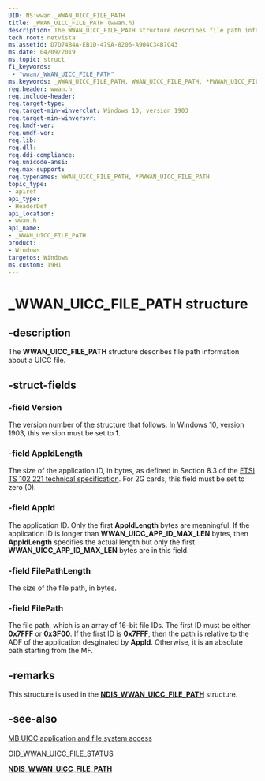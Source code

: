 ```yaml
---
UID: NS:wwan._WWAN_UICC_FILE_PATH
title: _WWAN_UICC_FILE_PATH (wwan.h)
description: The WWAN_UICC_FILE_PATH structure describes file path information about a UICC file. 
tech.root: netvista
ms.assetid: D7D74B4A-EB1D-479A-8206-A904C34B7C43
ms.date: 04/09/2019
ms.topic: struct
f1_keywords:
 - "wwan/_WWAN_UICC_FILE_PATH"
ms.keywords: _WWAN_UICC_FILE_PATH, WWAN_UICC_FILE_PATH, *PWWAN_UICC_FILE_PATH, 
req.header: wwan.h
req.include-header:
req.target-type:
req.target-min-winverclnt: Windows 10, version 1903
req.target-min-winversvr:
req.kmdf-ver:
req.umdf-ver:
req.lib:
req.dll:
req.ddi-compliance:
req.unicode-ansi:
req.max-support:
req.typenames: WWAN_UICC_FILE_PATH, *PWWAN_UICC_FILE_PATH
topic_type: 
- apiref
api_type: 
- HeaderDef
api_location: 
- wwan.h
api_name: 
- _WWAN_UICC_FILE_PATH
product:
- Windows
targetos: Windows
ms.custom: 19H1
---
```


# _WWAN_UICC_FILE_PATH structure

## -description

The **WWAN_UICC_FILE_PATH** structure describes file path information about a UICC file. 

## -struct-fields

### -field Version

The version number of the structure that follows. In Windows 10, version 1903, this version must be set to **1**.
 
### -field AppIdLength

The size of the application ID, in bytes, as defined in Section 8.3 of the [ETSI TS 102 221 technical specification](https://go.microsoft.com/fwlink/p/?linkid=864594). For 2G cards, this field must be set to zero (0).
 
### -field AppId

The application ID. Only the first **AppIdLength** bytes are meaningful. If the application ID is longer than **WWAN_UICC_APP_ID_MAX_LEN** bytes, then **AppIdLength** specifies the actual length but only the first **WWAN_UICC_APP_ID_MAX_LEN** bytes are in this field.
 
### -field FilePathLength

The size of the file path, in bytes.

### -field FilePath

The file path, which is an array of 16-bit file IDs. The first ID must be either **0x7FFF** or **0x3F00**. If the first ID is **0x7FFF**, then the path is relative to the ADF of the application desginated by **AppId**. Otherwise, it is an absolute path starting from the MF.

## -remarks

This structure is used in the [**NDIS_WWAN_UICC_FILE_PATH**](../ndiswwan/ns-ndiswwan-_ndis_wwan_uicc_file_path.md) structure.

## -see-also

[MB UICC application and file system access](https://docs.microsoft.com/windows-hardware/drivers/network/mb-uicc-application-and-file-system-access)

[OID_WWAN_UICC_FILE_STATUS](https://docs.microsoft.com/windows-hardware/drivers/network/oid-wwan-uicc-file-status)

[**NDIS_WWAN_UICC_FILE_PATH**](../ndiswwan/ns-ndiswwan-_ndis_wwan_uicc_file_path.md)
